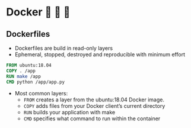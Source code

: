 # Docker :whale: :whale: :whale:

## Dockerfiles

- Dockerfiles are build in read-only layers
- Ephemeral, stopped, destroyed and reproducible with minimum effort

```dockerfile
FROM ubuntu:18.04
COPY . /app
RUN make /app
CMD python /app/app.py
```

- Most common layers:
   - `FROM` creates a layer from the ubuntu:18.04 Docker image.
   - `COPY` adds files from your Docker client’s current directory
   - `RUN` builds your application with make
   - `CMD` specifies what command to run within the container
